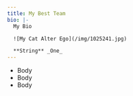 ```yaml
---
title: My Best Team
bio: |-
  My Bio

  ![My Cat Alter Ego](/img/1025241.jpg)

  **String** _One_
---
```

* Body
* Body
* Body
